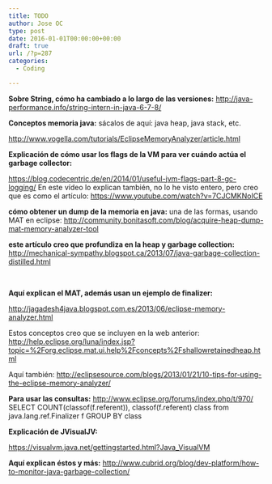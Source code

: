 ```yaml
---
title: TODO
author: Jose OC
type: post
date: 2016-01-01T00:00:00+00:00
draft: true
url: /?p=287
categories:
  - Coding

---
```

**Sobre String, cómo ha cambiado a lo largo de las versiones:** <http://java-performance.info/string-intern-in-java-6-7-8/>

**Conceptos memoria java:** sácalos de aquí: java heap, java stack, etc.

<http://www.vogella.com/tutorials/EclipseMemoryAnalyzer/article.html>

**Explicación de cómo usar los flags de la VM para ver cuándo actúa el garbage collector:**

<https://blog.codecentric.de/en/2014/01/useful-jvm-flags-part-8-gc-logging/> En este vídeo lo explican también, no lo he visto entero, pero creo que es como el artículo: <https://www.youtube.com/watch?v=7CJCMKNoICE>

**cómo obtener un dump de la memoria en java:** una de las formas, usando MAT en eclipse: <http://community.bonitasoft.com/blog/acquire-heap-dump-mat-memory-analyzer-tool>

**este artículo creo que profundiza en la heap y garbage collection:** <http://mechanical-sympathy.blogspot.ca/2013/07/java-garbage-collection-distilled.html>

&nbsp;

**Aquí explican el MAT, además usan un ejemplo de finalizer:**

<http://jagadesh4java.blogspot.com.es/2013/06/eclipse-memory-analyzer.html>

Estos conceptos creo que se incluyen en la web anterior: <http://help.eclipse.org/luna/index.jsp?topic=%2Forg.eclipse.mat.ui.help%2Fconcepts%2Fshallowretainedheap.html>

Aquí también: <http://eclipsesource.com/blogs/2013/01/21/10-tips-for-using-the-eclipse-memory-analyzer/>

**Para usar las consultas:** <http://www.eclipse.org/forums/index.php/t/970/> SELECT COUNT(classof(f.referent)), classof(f.referent) class from java.lang.ref.Finalizer f GROUP BY class

**Explicación de JVisualJV:**

<https://visualvm.java.net/gettingstarted.html?Java_VisualVM>

**Aquí explican éstos y más:** <http://www.cubrid.org/blog/dev-platform/how-to-monitor-java-garbage-collection/>